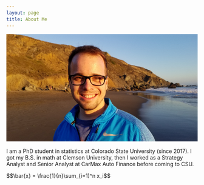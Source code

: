 ```yaml
---
layout: page
title: About Me
---
```


![Me](assets/me.jpg)

I am a PhD student in statistics at Colorado State University (since 2017). I got my B.S. in math at Clemson University, then I worked as a Strategy Analyst and Senior Analyst at CarMax Auto Finance before coming to CSU.

$$\bar{x} = \frac{1}{n}\sum_{i=1)^n x_i$$
